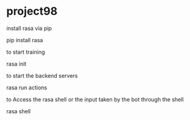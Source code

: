   # project98
  install rasa via pip
  
  pip install rasa 
  
  to start training 
  
  rasa init 
  
  to start the backend servers
  
  rasa run actions 
  
  to Access the rasa shell or the input taken by the bot through the shell
  
  rasa shell 
